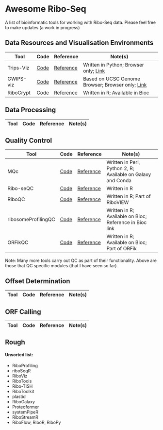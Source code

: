 # Awesome Ribo-Seq
A list of bioinformatic tools for working with Ribo-Seq data. Please feel free to make updates 
(a work in progress)



## Data Resources and Visualisation Environments 
| Tool                  | Code                                                  | Reference                                                 | Note(s)                                                                       |
| -------------         | -------------                                         | -------------                                             | -------------                                                                 |
| Trips-Viz             |  [Code](https://github.com/riboseqorg/Trips-Viz)      |  [Reference](https://doi.org/10.1093/nar/gkab323)         | Written in Python; Browser only; [Link](https://trips.ucc.ie)                 |
| GWIPS-viz             |  [Code](https://github.com/riboseqorg/GWIPS-viz)      |  [Reference](https://doi.org/10.1093/nar/gkt1035)         | Based on UCSC Genome Browser; Browser only; [Link](https://gwips.ucc.ie)      |
| RiboCrypt             |  [Code](https://github.com/m-swirski/RiboCrypt)       |  [Reference]()                                            | Written in R; Available in Bioc                                               |


## Data Processing 
| Tool                  | Code                                                  | Reference                                                 | Note(s)                                                       |
| -------------         | -------------                                         | -------------                                             | -------------                                                 |


## Quality Control

| Tool                  | Code                                                  | Reference                                                 | Note(s)                                                       |
| -------------         | -------------                                         | -------------                                             | -------------                                                 |
| MQc                   |  [Code](https://github.com/Biobix/mQC)                |  [Reference](https://doi.org/10.1016/j.cmpb.2018.10.018)  | Written in Perl, Python 2, R; Available on Galaxy and Conda   |
| Ribo-seQC             |  [Code](https://github.com/ohlerlab/RiboseQC)         |  [Reference](https://doi.org/10.1101/601468)              | Written in R                                                  |
| RiboQC                |  [Code](https://github.com/carinelegrand/RiboVIEW)    |  [Reference](10.1093/nar/gkz1074)                         | Written in R; Part of RiboVIEW                                |
| ribosomeProfilingQC   |  [Code](https://rdrr.io/bioc/ribosomeProfilingQC/)    |  [Reference](10.18129/B9.bioc.ribosomeProfilingQC)        | Written in R; Available on Bioc; Reference in Bioc link       |
| ORFikQC               |  [Code](https://github.com/Roleren/ORFik)             |  [Reference](10.1186/s12859-021-04254-w)                  | Written in R; Available on Bioc; Part of ORFik                |

Note: Many more tools carry out QC as part of their functionality. Above are those that QC specific modules (that I have seen so far). 

## Offset Determination
| Tool                  | Code                                                  | Reference                                                 | Note(s)                                                       |
| -------------         | -------------                                         | -------------                                             | -------------                                                 |


## ORF Calling
| Tool                  | Code                                                  | Reference                                                 | Note(s)                                                       |
| -------------         | -------------                                         | -------------                                             | -------------                                                 |




## Rough 

#### Unsorted list:
- RiboProfiling
- riboSeqR
- RiboViz
- RiboTools
- Ribo-TISH
- RiboToolkit
- plastid 
- RiboGalaxy
- Proteoformer
- systemPipeR
- RiboStreamR
- RiboFlow, RiboR, RiboPy 
